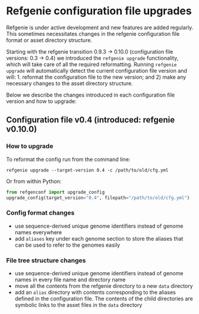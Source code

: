 # Refgenie configuration file upgrades

Refgenie is under active development and new features are added regularly. This sometimes necessitates changes in the refgenie configuration file format or asset directory structure.

Starting with the refgenie transition 0.9.3 -> 0.10.0 (configuration file versions: 0.3 -> 0.4) we introduced the `refgenie upgrade` functionality, which will take care of all the required reformatting. Running `refgenie upgrade` will automatically detect the current configuration file version and will: 1. reformat the configuration file to the new version; and 2) make any necessary changes to the asset directory structure.

Below we describe the changes introduced in each configuration file version and how to upgrade:

## Configuration file v0.4 (introduced: refgenie v0.10.0)

### How to upgrade

To reformat the config run from the command line:

```
refgenie upgrade --target-version 0.4 -c /path/to/old/cfg.yml
```

Or from within Python:

```python
from refgenconf import upgrade_config
upgrade_config(target_version="0.4", filepath="/path/to/old/cfg.yml")
```

### Config format changes

- use sequence-derived unique genome identifiers instead of genome names everywhere
- add `aliases` key under each genome section to store the aliases that can be used to refer to the genomes easily

### File tree structure changes

- use sequence-derived unique genome identifiers instead of genome names in every file name and directory name
- move all the contents from the refgenie directory to a new `data` directory
- add an `alias` directory with contents corresponding to the aliases defined in the configuration file. The contents of the child directories are symbolic links to the asset files in the `data` directory
